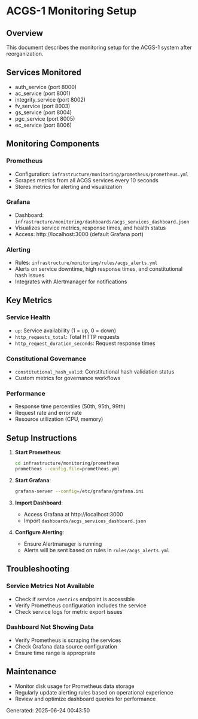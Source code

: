 # ACGS-1 Monitoring Setup

## Overview
This document describes the monitoring setup for the ACGS-1 system after reorganization.

## Services Monitored
- auth_service (port 8000)
- ac_service (port 8001)
- integrity_service (port 8002)
- fv_service (port 8003)
- gs_service (port 8004)
- pgc_service (port 8005)
- ec_service (port 8006)

## Monitoring Components

### Prometheus
- Configuration: `infrastructure/monitoring/prometheus/prometheus.yml`
- Scrapes metrics from all ACGS services every 10 seconds
- Stores metrics for alerting and visualization

### Grafana
- Dashboard: `infrastructure/monitoring/dashboards/acgs_services_dashboard.json`
- Visualizes service metrics, response times, and health status
- Access: http://localhost:3000 (default Grafana port)

### Alerting
- Rules: `infrastructure/monitoring/rules/acgs_alerts.yml`
- Alerts on service downtime, high response times, and constitutional hash issues
- Integrates with Alertmanager for notifications

## Key Metrics

### Service Health
- `up`: Service availability (1 = up, 0 = down)
- `http_requests_total`: Total HTTP requests
- `http_request_duration_seconds`: Request response times

### Constitutional Governance
- `constitutional_hash_valid`: Constitutional hash validation status
- Custom metrics for governance workflows

### Performance
- Response time percentiles (50th, 95th, 99th)
- Request rate and error rate
- Resource utilization (CPU, memory)

## Setup Instructions

1. **Start Prometheus**:
   ```bash
   cd infrastructure/monitoring/prometheus
   prometheus --config.file=prometheus.yml
   ```

2. **Start Grafana**:
   ```bash
   grafana-server --config=/etc/grafana/grafana.ini
   ```

3. **Import Dashboard**:
   - Access Grafana at http://localhost:3000
   - Import `dashboards/acgs_services_dashboard.json`

4. **Configure Alerting**:
   - Ensure Alertmanager is running
   - Alerts will be sent based on rules in `rules/acgs_alerts.yml`

## Troubleshooting

### Service Metrics Not Available
- Check if service `/metrics` endpoint is accessible
- Verify Prometheus configuration includes the service
- Check service logs for metric export issues

### Dashboard Not Showing Data
- Verify Prometheus is scraping the services
- Check Grafana data source configuration
- Ensure time range is appropriate

## Maintenance

- Monitor disk usage for Prometheus data storage
- Regularly update alerting rules based on operational experience
- Review and optimize dashboard queries for performance

Generated: 2025-06-24 00:43:50
